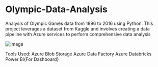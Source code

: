 # Olympic-Data-Analysis
Analysis of Olympic Games data from 1896 to 2016 using Python. This project leverages a dataset from Kaggle and involves creating a data pipeline with Azure services to perform comprehensive data analysis

![image](https://github.com/user-attachments/assets/5594a8f0-689f-4306-a4c9-d4881821da6d)

Tools Used:
Azure Blob Storage
Azure Data Factory
Azure Databricks
Power Bi{For Dashboard}


